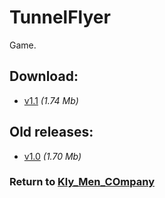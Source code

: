 # TunnelFlyer

Game.

## Download:

- [v1.1](http://klimaleksus.narod.ru/Files/4/TunnelFlyer1V1.rar) _(1.74 Mb)_

## Old releases:

- [v1.0](http://klimaleksus.narod.ru/Files/4/TunnelFlyer1V0.rar) _(1.70 Mb)_

### Return to [Kly_Men_COmpany](https://github.com/aleksusklim/Kly_Men_COmpany "GitHub: aleksusklim/Kly_Men_COmpany")

